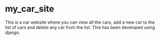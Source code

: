 # my_car_site
This is a car website where you can view all the cars, add a new car to the list of cars and delete any car from the list. This has been developed using django.
